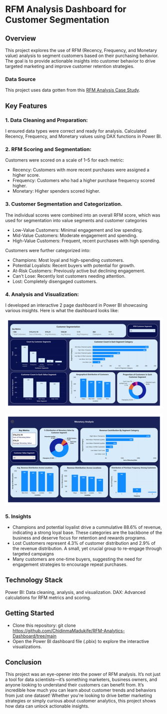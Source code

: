 # RFM Analysis Dashboard for Customer Segmentation

## Overview
This project explores the use of RFM (Recency, Frequency, and Monetary value) analysis to segment customers based on their purchasing behavior. The goal is to provide actionable insights into customer behavior to drive targeted marketing and improve customer retention strategies.

### Data Source
This project uses data gotten from this [RFM Analysis Case Study](https://statso.io/rfm-analysis-case-study/).

## Key Features

### 1. Data Cleaning and Preparation:
I ensured data types were correct and ready for analysis.
Calculated Recency, Frequency, and Monetary values using DAX functions in Power BI.

### 2. RFM Scoring and Segmentation:
Customers were scored on a scale of 1–5 for each metric:
- Recency: Customers with more recent purchases were assigned a higher score.
- Frequency: Customers who had a higher purchase frequency scored higher.
- Monetary: Higher spenders scored higher.

### 3. Customer Segmentation and Categorization.
The individual scores were combined into an overall RFM score, which was used for segmentation into value segments and customer categories
- Low-Value Customers: Minimal engagement and low spending.
- Mid-Value Customers: Moderate engagement and spending.
- High-Value Customers: Frequent, recent purchases with high spending.

Customers were further categorized into:
- Champions: Most loyal and high-spending customers.
- Potential Loyalists: Recent buyers with potential for growth.
- At-Risk Customers: Previously active but declining engagement.
- Can't Lose: Recently lost customers needing attention.
- Lost: Completely disengaged customers.

### 4. Analysis and Visualization:
I developed an interactive 2 page dashboard in Power BI showcasing various insights. Here is what the dashboard looks like:

![Customer Segmentation](https://github.com/ChidinmaMadukife/RFM-Analytics-Dashboard/blob/main/images/Customer%20Segmentation%20Dashboard.jpg)

![Monetary Analysis](https://github.com/ChidinmaMadukife/RFM-Analytics-Dashboard/blob/main/images/Monetary%20Analysis%20Dashboard.jpg)


### 5. Insights
- Champions and potential loyalist drive a cummulative 88.6% of revenue, indicating a strong loyal base. These categories are the backbone of the business and deserve focus for retention and rewards programs.
- Lost Customers represent 4.3% of customer distribution and 2.9% of the revenue distribution. A small, yet crucial group to re-engage through targeted campaigns
- Many customers are one-time buyers, suggesting the need for engagement strategies to encourage repeat purchases.

## Technology Stack
Power BI: Data cleaning, analysis, and visualization.
DAX: Advanced calculations for RFM metrics and scoring.

## Getting Started
- Clone this repository: git clone <https://github.com/ChidinmaMadukife/RFM-Analytics-Dashboard/tree/main>
- Open the Power BI dashboard file (.pbix) to explore the interactive visualizations.

## Conclusion
This project was an eye-opener into the power of RFM analysis. It’s not just a tool for data scientists—it’s something marketers, business owners, and anyone looking to understand their customers can benefit from. It’s incredible how much you can learn about customer trends and behaviors from just one dataset! Whether you're looking to drive better marketing strategies or simply curious about customer analytics, this project shows how data can unlock actionable insights.
